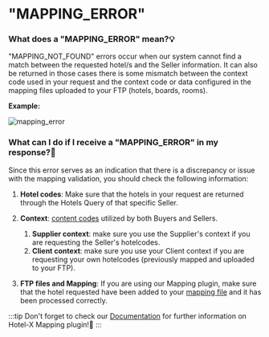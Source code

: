 ﻿---
sidebar_position: 22
---

# "MAPPING_ERROR"

### What does a "MAPPING_ERROR" mean?💡
"MAPPING_NOT_FOUND" errors occur when our system cannot find a match between the requested hotel/s and the Seller information. It can also be returned in those cases there is some mismatch between the context code used in your request and the context code or data configured in the mapping files uploaded to your FTP (hotels, boards, rooms).

**Example:**

![mapping_error](https://storage.travelgate.com/kbase/mapping_error.jpg)

### What can I do if I receive a "MAPPING_ERROR" in my response?🔎
Since this error serves as an indication that there is a discrepancy or issue with the mapping validation, you should check the following information:

1. **Hotel codes**: Make sure that the hotels in your request are returned through the Hotels Query of that specific Seller.
1. **Context**: [content codes](https://knowledge.travelgate.com/hotel-x-credentials) utilized by both Buyers and Sellers.
	1. **Supplier context**: make sure you use the Supplier's context if you are requesting the Seller's hotelcodes.
	1. **Client context**: make sure you use your Client context if you are requesting your own hotelcodes (previously mapped and uploaded to your FTP).

1. **FTP files and Mapping**: If you are using our Mapping plugin, make sure that the hotel requested have been added to your [mapping file](https://docs.travelgatex.com/connectiontypesbuyers/hotel-x/plugins/mapping/) and it has been processed correctly.

:::tip
Don't forget to check our [Documentation](https://docs.travelgatex.com/connectiontypesbuyers/hotel-x/plugins/mapping/) for further information on Hotel-X Mapping plugin!🚀
:::